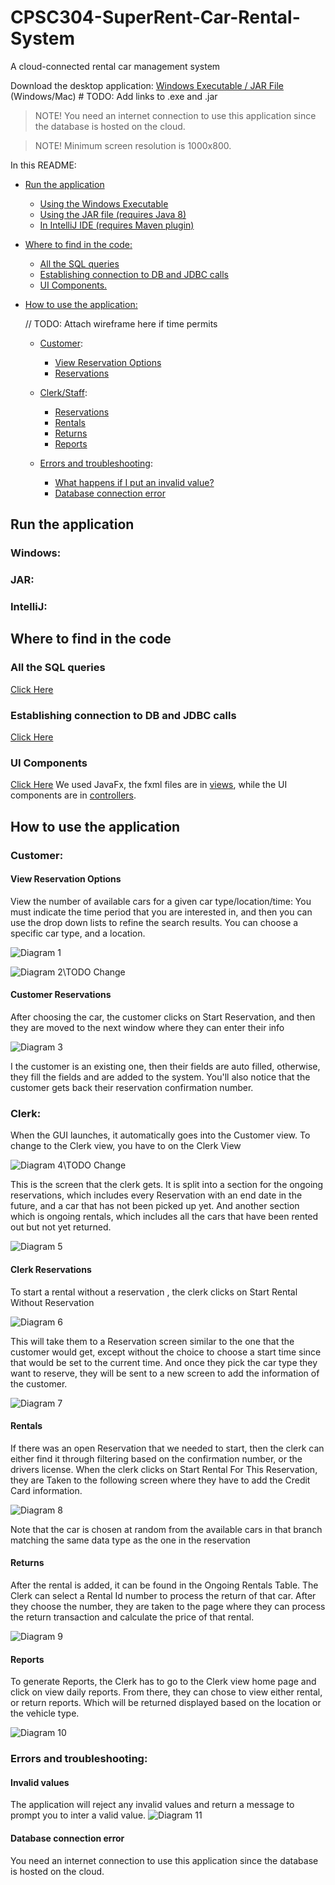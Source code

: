# CPSC304-SuperRent-Car-Rental-System

A cloud-connected rental car management system

Download the desktop application:  [Windows Executable / JAR File]()  (Windows/Mac)     # TODO: Add links to .exe and .jar

> NOTE! You need an internet connection to use this application since the database is hosted on the cloud.

> NOTE! Minimum screen resolution is 1000x800.

In this README:
* [Run the application](#run-the-application)
    * [Using the Windows Executable](#windows)
    * [Using the JAR file (requires Java 8)](#jar)
    * [In IntelliJ IDE (requires Maven plugin)](#intellij)

* [Where to find in the code:](#where-to-find-in-the-code)
    * [All the SQL queries](#all-the-sql-queries) 
    * [Establishing connection to DB and JDBC calls](#establishing-connection-to-db-and-jdbc-calls)
    * [UI Components.](#ui-components)

* [How to use the application:](#how-to-use-the-application)

    // TODO: Attach wireframe here if time permits

    * [Customer](#customer):
        * [View Reservation Options](#view-reservation-options)
        * [Reservations](#customer-reservations)
    * [Clerk/Staff](#clerk):
        * [Reservations](#clerk-reservations)
        * [Rentals](#rentals)
        * [Returns](#returns)
        * [Reports](#reports)

    * [Errors and troubleshooting](#errors-and-troubleshooting):
        * [What happens if I put an invalid value?](#invalid-values)
        * [Database connection error](#database-connection-error)
        
## Run the application
### Windows:


### JAR:


### IntelliJ:


## Where to find in the code
### All the SQL queries

[Click Here](./src/main/java/model/Queries.java) 

### Establishing connection to DB and JDBC calls

[Click Here](./src/main/java/model/Database.java)

### UI Components

[Click Here](./src/main/java/gui) We used JavaFx, the fxml files are in [views](./src/main/java/gui/views), while the UI components 
are in [controllers](./src/main/java/gui/controllers).

## How to use the application
### Customer:

#### View Reservation Options
View the number of available cars for a given car type/location/time:
You must indicate the time period that you are interested in, and then you can use the drop down lists to refine the search
results. You can choose a specific car type, and a location.

![Diagram 1](./pictures/pic1.png "AnyBranch, AnyType, Customer Find Car") 

![Diagram 2](./pictures/pic2.png "Customer Finds CarType, Looks at Car and then Chooses to Reserve")\TODO Change

#### Customer Reservations
After choosing the car, the customer clicks on Start Reservation, and then they are moved to the next window where they can enter their info

![Diagram 3](./pictures/pic3.png "Customer Reserves, if Exisitng, it auto-fills the fields")

I the customer is an existing one, then their fields are auto filled, otherwise, they fill the fields and are added to the system.
You'll also notice that the customer gets back their reservation confirmation number. 

### Clerk:
When the GUI launches, it automatically goes into the Customer view. To change to the Clerk view, you have to on the Clerk View

![Diagram 4](./pictures/pic4.png "To Move to Clerk View Click Here")\TODO Change

 This is the screen that the clerk gets. It is split into a section for the ongoing reservations, which includes every Reservation with an end date in the future,
 and a car that has not been picked up yet. And another section which is ongoing rentals, which includes all the cars that have been rented out but not yet returned.
 
 ![Diagram 5](./pictures/pic5.png "Clerk View")
 
#### Clerk Reservations
 To start a rental without a reservation , the clerk clicks on Start Rental Without Reservation
 
 ![Diagram 6](./pictures/pic6.png "Start without Reservation ")
 
This will take them to a Reservation screen similar to the one that the customer would get, except without the choice to
 choose a start time since that would be set to the current time. And once they pick the car type they want to reserve, they will be sent to a new screen to add the 
 information of the customer.
 
 ![Diagram 7](./pictures/pic7.png "Clerk View")
 
 #### Rentals
If there was an open Reservation that we needed to start, then the clerk can either find it through filtering based on 
the confirmation number, or the drivers license. When the clerk clicks on Start Rental For This Reservation, they are
 Taken to the following screen where they have to add the Credit Card information. 
 
  ![Diagram 8](./pictures/pic8.png "Add Card")
  
 Note that the car is chosen at random from the available cars in that branch matching the same data type as the one in the reservation
 
 #### Returns
 After the rental is added, it can be found in the Ongoing Rentals Table. The Clerk can select a Rental Id number to process the return of that car.
 After they choose the number, they are taken to the page where they can process the return transaction and calculate the price of that rental.
 
  ![Diagram 9](./pictures/pic9.png "Return Screen")
  
#### Reports
To generate Reports, the Clerk has to go to the Clerk view home page and click on view daily reports. From there, 
they can chose to view either rental, or return reports. Which will be returned displayed based on the location or the vehicle type.

![Diagram 10](./pictures/pic10.png "Report Secreen")

### Errors and troubleshooting:

#### Invalid values
The application will reject any invalid values and return a message to prompt you to inter a valid value.
 ![Diagram 11](./pictures/pic11.png "Error Messege")


#### Database connection error
You need an internet connection to use this application since the database is hosted on the cloud.
